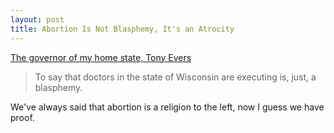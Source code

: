 ```yaml
---
layout: post
title: Abortion Is Not Blasphemy, It's an Atrocity
---
```


[The governor of my home state, Tony Evers](http://www.maciverinstitute.com/2019/05/gov-evers-saying-abortionists-execute-babies-is-blasphemy/)

> To say that doctors in the state of Wisconsin are executing is, just, a blasphemy.

We've always said that abortion is a religion to the left, now I guess we have proof.

